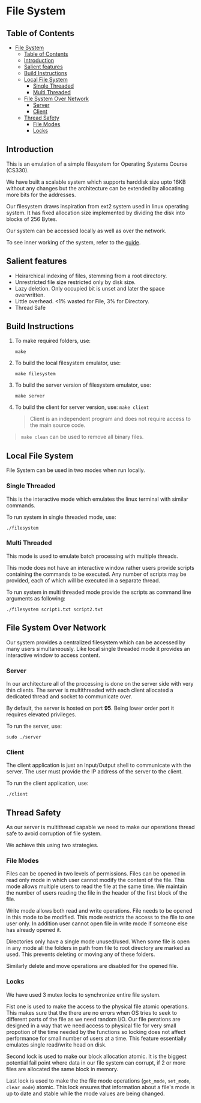 # File System

## Table of Contents

- [File System](#file-system)
  - [Table of Contents](#table-of-contents)
  - [Introduction](#introduction)
  - [Salient features](#salient-features)
  - [Build Instructions](#build-instructions)
  - [Local File System](#local-file-system)
    - [Single Threaded](#single-threaded)
    - [Multi Threaded](#multi-threaded)
  - [File System Over Network](#file-system-over-network)
    - [Server](#server)
    - [Client](#client)
  - [Thread Safety](#thread-safety)
    - [File Modes](#file-modes)
    - [Locks](#locks)

## Introduction

This is an emulation of a simple filesystem for Operating Systems Course (CS330).

We have built a scalable system which supports harddisk size upto 16KB without any changes but the architecture can be extended by allocating more bits for the addresses.

Our filesystem draws inspiration from ext2 system used in linux operating system. It has fixed allocation size implemented by dividing the disk into blocks of 256 Bytes.

Our system can be accessed locally as well as over the network.

To see inner working of the system, refer to the [guide](Guide.pdf).

## Salient features

- Heirarchical indexing of files, stemming from a root directory.
- Unrestricted file size restricted only by disk size.
- Lazy deletion. Only occupied bit is unset and later the space overwritten.
- Little overhead. <1% wasted for File, 3% for Directory.
- Thread Safe

## Build Instructions

1. To make required folders, use:
   ```
   make
   ```
2. To build the local filesystem emulator, use:
   ```
   make filesystem
   ```
3. To build the server version of filesystem emulator, use:
   ```
   make server
   ```
4. To build the client for server version, use:
   `make client`
   > Client is an independent program and does not require access to the main source code.

> `make clean` can be used to remove all binary files.

## Local File System

File System can be used in two modes when run locally.

### Single Threaded

This is the interactive mode which emulates the linux terminal with similar commands.

To run system in single threaded mode, use:

```
./filesystem
```

### Multi Threaded

This mode is used to emulate batch processing with multiple threads.

This mode does not have an interactive window rather users provide scripts containing the commands to be executed. Any number of scripts may be provided, each of which will be executed in a separate thread.

To run system in multi threaded mode provide the scripts as command line arguments as following:

```
./filesystem script1.txt script2.txt
```

## File System Over Network

Our system provides a centralized filesystem which can be accessed by many users simultaneously. Like local single threaded mode it provides an interactive window to access content.

### Server

In our architecture all of the processing is done on the server side with very thin clients. The server is multithreaded with each client allocated a dedicated thread and socket to communicate over.

By default, the server is hosted on port **95**. Being lower order port it requires elevated privileges.

To run the server, use:

```
sudo ./server
```

### Client

The client application is just an Input/Output shell to communicate with the server. The user must provide the IP address of the server to the client.

To run the client application, use:

```
./client
```

## Thread Safety

As our server is multithread capable we need to make our operations thread safe to avoid corruption of file system.

We achieve this using two strategies.

### File Modes

Files can be opened in two levels of permissions.
Files can be opened in read only mode in which user cannot modify the content of the file. This mode allows multiple users to read the file at the same time. We maintain the number of users reading the file in the header of the first block of the file.

Write mode allows both read and write operations. File needs to be opened in this mode to be modified. This mode restricts the access to the file to one user only. In addition user cannot open file in write mode if someone else has already opened it.

Directories only have a single mode unused/used. When some file is open in any mode all the folders in path from file to root directory are marked as used. This prevents deleting or moving any of these folders.

Similarly delete and move operations are disabled for the opened file.

### Locks

We have used 3 mutex locks to synchronize entire file system.

Fist one is used to make the access to the physical file atomic operations. This makes sure that the there are no errors when OS tries to seek to different parts of the file as we need random I/O. Our file perations are designed in a way that we need access to physical file for very small propotion of the time needed by the functions so locking does not affect performance for small number of users at a time. This feature essentially emulates single read/write head on disk.

Second lock is used to make our block allocation atomic. It is the biggest potential fail point where data in our file system can corrupt, if 2 or more files are allocated the same block in memory.

Last lock is used to make the the file mode operations (`get_mode`, `set_mode`, `clear_mode`) atomic. This lock ensures that information about a file's mode is up to date and stable while the mode values are being changed.
